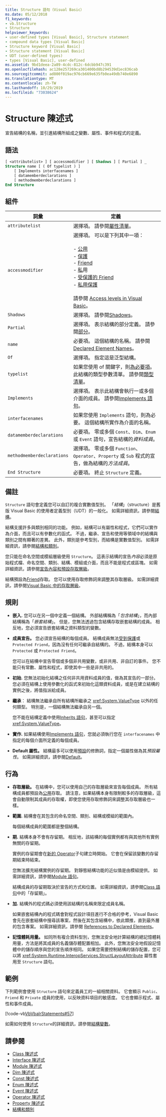 ```yaml
---
title: Structure 語句（Visual Basic）
ms.date: 05/12/2018
f1_keywords:
- vb.Structure
- Structure
helpviewer_keywords:
- user-defined types [Visual Basic], Structure statement
- compound data types [Visual Basic]
- Structure keyword [Visual Basic]
- Structure statement [Visual Basic]
- UDT (user-defined types)
- types [Visual Basic], user-defined
ms.assetid: 9bd1deea-2a89-4cdc-812c-6dcbb947c391
ms.openlocfilehash: ac128e257269ca301400bd8b294539d1ec836cab
ms.sourcegitcommit: ad800f019ac976cb669e635fb0ea49db740e6890
ms.translationtype: MT
ms.contentlocale: zh-TW
ms.lasthandoff: 10/29/2019
ms.locfileid: "73038624"
---
```

# <a name="structure-statement"></a>Structure 陳述式

宣告結構的名稱，並引進結構所組成之變數、屬性、事件和程式的定義。

## <a name="syntax"></a>語法

```vb
[ <attributelist> ] [ accessmodifier ] [ Shadows ] [ Partial ] _
Structure name [ ( Of typelist ) ]
    [ Implements interfacenames ]
    [ datamemberdeclarations ]
    [ methodmemberdeclarations ]
End Structure
```

## <a name="parts"></a>組件

|詞彙|定義|
|---|---|
|`attributelist`|選擇項。 請參閱[屬性清單](attribute-list.md)。|
|`accessmodifier`|選擇項。 可以是下列其中一項：<br /><br /> -   [公用](../modifiers/public.md)<br />-   [保護](../modifiers/protected.md)<br />-   [Friend](../modifiers/friend.md)<br />-   [私](../modifiers/private.md)用<br />- [受保護的 Friend](../modifiers/protected-friend.md)<br/>- [私用保護](../modifiers/private-protected.md) <br /><br /> 請參閱 [Access levels in Visual Basic](../../programming-guide/language-features/declared-elements/access-levels.md)。|
|`Shadows`|選擇項。 請參閱[Shadows](../modifiers/shadows.md)。|
|`Partial`|選擇項。 表示結構的部分定義。 請參閱[部分](../modifiers/partial.md)。|
|`name`|必要項。 這個結構的名稱。 請參閱 [Declared Element Names](../../programming-guide/language-features/declared-elements/declared-element-names.md)。|
|`Of`|選擇項。 指定這是泛型結構。|
|`typelist`|如果您使用 of 關鍵字，則[為必要項](of-clause.md)。 此結構的類型參數清單。 請參閱[類型清單](type-list.md)。|
|`Implements`|選擇項。 表示此結構會執行一或多個介面的成員。 請參閱[Implements 語句](implements-statement.md)。|
|`interfacenames`|如果您使用 `Implements` 語句，則為必要。 這個結構所實作為介面的名稱。|
|`datamemberdeclarations`|必要項。 零或多個 `Const`、`Dim`、`Enum` 或 `Event` 語句，宣告結構的*資料成員*。|
|`methodmemberdeclarations`|選擇項。 零或多個 `Function`、`Operator`、`Property` 或 `Sub` 程式的宣告，做為結構的*方法成員*。|
|`End Structure`|必要項。 終止 `Structure` 定義。|

## <a name="remarks"></a>備註

`Structure` 語句會定義您可以自訂的複合實數值型別。 「*結構*」（structure）是舊版 Visual Basic 的使用者定義型別（UDT）的一般化。 如需詳細資訊，請參閱[結構](../../programming-guide/language-features/data-types/structures.md)。

結構支援許多與類別相同的功能。 例如，結構可以有屬性和程式，它們可以實作為介面，而且可以有參數化的函式。 不過，繼承、宣告和使用等領域中的結構與類別之間有顯著的差異。 此外，類別是參考型別，而結構是實數值型別。 如需詳細資訊，請參閱[結構和類別](../../programming-guide/language-features/data-types/structures-and-classes.md)。

您只能在命名空間或模組層級使用 `Structure`。 這表示結構的宣告*內容*必須是原始程式檔、命名空間、類別、結構、模組或介面，而且不能是程式或區塊。 如需詳細資訊，請參閱[宣告內容和預設存取層級](declaration-contexts-and-default-access-levels.md)。

結構預設為[Friend](../modifiers/friend.md)存取。 您可以使用存取修飾詞來調整其存取層級。 如需詳細資訊，請參閱[Visual Basic 中的存取層級](../../programming-guide/language-features/declared-elements/access-levels.md)。

## <a name="rules"></a>規則

- **嵌入.** 您可以在另一個中定義一個結構。 外部結構稱為「*包含結構*」，而內部結構稱為「*嵌套結構*」。 但是，您無法透過包含結構存取嵌套結構的成員。 相反地，您必須宣告嵌套結構之資料類型的變數。

- **成員宣告。** 您必須宣告結構的每個成員。 結構成員無法[受到保護](../modifiers/protected.md)或 `Protected Friend`，因為沒有任何可繼承自結構的。 不過，結構本身可以 `Protected` 或 `Protected Friend`。
  
     您可以在結構中宣告零個或多個非共用變數，或非共用、非自訂的事件。 您不能只有常數、屬性和程式，即使其中一些是非共用的。

- **初始.** 您無法初始化結構之任何非共用資料成員的值，做為其宣告的一部分。 您必須在結構上使用參數化的函式來初始化這類資料成員，或是在建立結構的實例之後，將值指派給成員。

- **繼承**： 結構無法繼承自所有結構所繼承之 <xref:System.ValueType> 以外的任何類型。 特別是，一個結構無法繼承自另一個。

     您不能在結構定義中使用[Inherits 語句](inherits-statement.md)，甚至可以指定 <xref:System.ValueType>。

- **實作.** 如果結構使用[Implements 語句](implements-statement.md)，您就必須執行您在 `interfacenames` 中指定的每個介面所定義的每個成員。

- **Default 屬性。** 結構最多可以使用[預設](../modifiers/default.md)的修飾詞，指定一個屬性做為其*預設屬性*。 如需詳細資訊，請參閱[Default](../modifiers/default.md)。

## <a name="behavior"></a>行為

- **存取層級。** 在結構中，您可以使用自己的存取層級來宣告每個成員。 所有結構成員都預設為[公用](../modifiers/public.md)存取。 請注意，如果結構本身有限制較多的存取層級，這會自動限制其成員的存取權，即使您使用存取修飾詞來調整其存取層級也一樣。

- **範圍.** 結構會在其包含的命名空間、類別、結構或模組的範圍內。

     每個結構成員的範圍都是整個結構。

- **期.** 結構本身不會有存留期。 相反地，該結構的每個實例都有與其他所有實例無關的存留期。

     實例的存留期會在[新的 Operator](../operators/new-operator.md)子句建立時開始。 它會在保留該變數的存留期結束時結束。

     您無法擴充結構實例的存留期。 對靜態結構功能的近似值是由模組提供。 如需詳細資訊，請參閱[Module 語句](module-statement.md)。

     結構成員的存留期取決於宣告的方式和位置。 如需詳細資訊，請參閱[Class 語句](class-statement.md)中的「存留期」。

- **加.** 結構外的程式碼必須使用該結構的名稱來限定成員名稱。

     如果嵌套結構內的程式碼會對程式設計項目進行不合格的參考，Visual Basic 會先在嵌套結構中搜尋該專案，然後在其包含結構中，依此類推，直到最外層的包含專案。 如需詳細資訊，請參閱 [References to Declared Elements](../../programming-guide/language-features/declared-elements/references-to-declared-elements.md)。

- **記憶體耗用量。** 如同所有複合資料型別，您無法安全地計算結構的總記憶體耗用量，方法是將其成員的名義儲存體配置相加。 此外，您無法安全地假設記憶體中的儲存順序與您的宣告順序相同。 如果您需要控制結構的儲存配置，您可以將 <xref:System.Runtime.InteropServices.StructLayoutAttribute> 屬性套用至 `Structure` 語句。

## <a name="example"></a>範例

下列範例會使用 `Structure` 語句來定義員工的一組相關資料。 它會顯示 `Public`、`Friend` 和 `Private` 成員的使用，以反映資料項目的敏感度。 它也會顯示程式、屬性和事件成員。

[!code-vb[VbVbalrStatements#57](~/samples/snippets/visualbasic/VS_Snippets_VBCSharp/VbVbalrStatements/VB/Class1.vb#57)]

如需如何使用 `Structure`的詳細資訊，請參閱[結構變數](../../programming-guide/language-features/data-types/structure-variables.md)。

## <a name="see-also"></a>請參閱

- [Class 陳述式](class-statement.md)
- [Interface 陳述式](interface-statement.md)
- [Module 陳述式](module-statement.md)
- [Dim 陳述式](dim-statement.md)
- [Const 陳述式](const-statement.md)
- [Enum 陳述式](enum-statement.md)
- [Event 陳述式](event-statement.md)
- [Operator 陳述式](operator-statement.md)
- [Property 陳述式](property-statement.md)
- [結構和類別](../../programming-guide/language-features/data-types/structures-and-classes.md)
